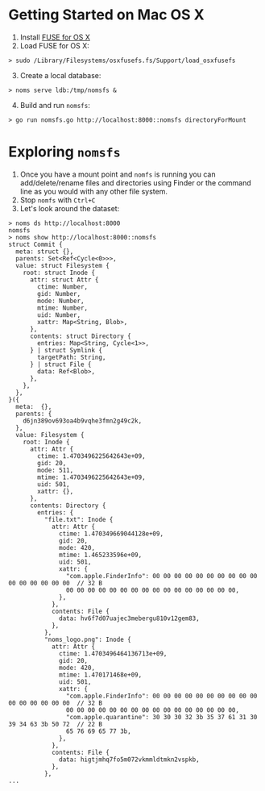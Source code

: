
# Getting Started on Mac OS X

1. Install [FUSE for OS X](https://osxfuse.github.io/)
2. Load FUSE for OS X:
```
> sudo /Library/Filesystems/osxfusefs.fs/Support/load_osxfusefs
```
3. Create a local database:
```
> noms serve ldb:/tmp/nomsfs &
```
4. Build and run `nomsfs`:
```
> go run nomsfs.go http://localhost:8000::nomsfs directoryForMount
```

# Exploring `nomsfs`

1. Once you have a mount point and `nomfs` is running you can add/delete/rename files and directories using Finder or the command line as you would with any other file system.
2. Stop `nomfs` with `Ctrl+C`
3. Let's look around the dataset:
```
> noms ds http://localhost:8000
nomsfs
> noms show http://localhost:8000::nomsfs
struct Commit {
  meta: struct {},
  parents: Set<Ref<Cycle<0>>>,
  value: struct Filesystem {
    root: struct Inode {
      attr: struct Attr {
        ctime: Number,
        gid: Number,
        mode: Number,
        mtime: Number,
        uid: Number,
        xattr: Map<String, Blob>,
      },
      contents: struct Directory {
        entries: Map<String, Cycle<1>>,
      } | struct Symlink {
        targetPath: String,
      } | struct File {
        data: Ref<Blob>,
      },
    },
  },
}({
  meta:  {},
  parents: {
    d6jn389ov693oa4b9vqhe3fmn2g49c2k,
  },
  value: Filesystem {
    root: Inode {
      attr: Attr {
        ctime: 1.4703496225642643e+09,
        gid: 20,
        mode: 511,
        mtime: 1.4703496225642643e+09,
        uid: 501,
        xattr: {},
      },
      contents: Directory {
        entries: {
          "file.txt": Inode {
            attr: Attr {
              ctime: 1.470349669044128e+09,
              gid: 20,
              mode: 420,
              mtime: 1.465233596e+09,
              uid: 501,
              xattr: {
                "com.apple.FinderInfo": 00 00 00 00 00 00 00 00 00 00 00 00 00 00 00 00  // 32 B
                00 00 00 00 00 00 00 00 00 00 00 00 00 00 00 00,
              },
            },
            contents: File {
              data: hv6f7d07uajec3mebergu810v12gem83,
            },
          },
          "noms_logo.png": Inode {
            attr: Attr {
              ctime: 1.4703496464136713e+09,
              gid: 20,
              mode: 420,
              mtime: 1.470171468e+09,
              uid: 501,
              xattr: {
                "com.apple.FinderInfo": 00 00 00 00 00 00 00 00 00 00 00 00 00 00 00 00  // 32 B
                00 00 00 00 00 00 00 00 00 00 00 00 00 00 00 00,
                "com.apple.quarantine": 30 30 30 32 3b 35 37 61 31 30 39 34 63 3b 50 72  // 22 B
                65 76 69 65 77 3b,
              },
            },
            contents: File {
              data: higtjmhq7fo5m072vkmmldtmkn2vspkb,
            },
          },
...
```

